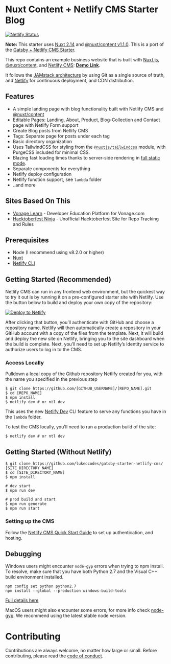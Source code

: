 # Nuxt Content + Netlify CMS Starter Blog

[![Netlify Status](https://api.netlify.com/api/v1/badges/399d41c8-ad29-488a-95e4-5ae5dc195a65/deploy-status)](https://app.netlify.com/sites/nuxt-starter-netlify-cms/deploys)

**Note:** This starter uses [Nuxt 2.14](https://nuxtjs.org/blog/nuxt-static-improvements/) and [@nuxt/content v1.1.0](https://content.nuxtjs.org/). This is a port of the [Gatsby + Netlify CMS Starter](https://github.com/netlify-templates/gatsby-starter-netlify-cms).

This repo contains an example business website that is built with [Nuxt.js](https://nuxtjs.org/), [@nuxt/content](https://content.nuxtjs.org/), and [Netlify CMS](https://www.netlifycms.org): **[Demo Link](https://nuxt-starter-netlify-cms.netlify.app/)**.

It follows the [JAMstack architecture](https://jamstack.org) by using Git as a single source of truth, and [Netlify](https://www.netlify.com) for continuous deployment, and CDN distribution.

## Features

- A simple landing page with blog functionality built with Netlify CMS and [@nuxt/content](https://content.nuxtjs.org/)
- Editable Pages: Landing, About, Product, Blog-Collection and Contact page with Netlify Form support
- Create Blog posts from Netlify CMS
- Tags: Separate page for posts under each tag
- Basic directory organization
- Uses TailwindCSS for styling from the [`@nuxtjs/tailwindcss`](https://github.com/nuxt-community/tailwindcss-module) module, with PurgeCSS included for minimal CSS.
- Blazing fast loading times thanks to server-side rendering in [full static mode](https://nuxtjs.org/blog/going-full-static/).
- Separate components for everything
- Netlify deploy configuration
- Netlify function support, see `lambda` folder
- ..and more

## Sites Based On This

- [Vonage Learn](https://vonage-deved-platform.netlify.app) - Developer Education Platform for Vonage.com
- [Hacktoberfest Ninja](https://hacktoberfest.ninja) - Unofficial Hacktoberfest Site for Repo Tracking and Rules

## Prerequisites

- Node (I recommend using v8.2.0 or higher)
- [Nuxt](https://nuxtjs.org/docs/2.x/get-started/installation)
- [Netlify CLI](https://github.com/netlify/cli)

## Getting Started (Recommended)

Netlify CMS can run in any frontend web environment, but the quickest way to try it out is by running it on a pre-configured starter site with Netlify. Use the button below to build and deploy your own copy of the repository:

<a href="https://app.netlify.com/start/deploy?repository=https://github.com/lukeocodes/nuxt-starter-netlify-cms&amp;stack=cms"><img src="https://www.netlify.com/img/deploy/button.svg" alt="Deploy to Netlify"></a>

After clicking that button, you’ll authenticate with GitHub and choose a repository name. Netlify will then automatically create a repository in your GitHub account with a copy of the files from the template. Next, it will build and deploy the new site on Netlify, bringing you to the site dashboard when the build is complete. Next, you’ll need to set up Netlify’s Identity service to authorize users to log in to the CMS.

### Access Locally

Pulldown a local copy of the Github repository Netlify created for you, with the name you specified in the previous step
```
$ git clone https://github.com/[GITHUB_USERNAME]/[REPO_NAME].git
$ cd [REPO_NAME]
$ npm install
$ netlify dev # or ntl dev
```

This uses the new [Netlify Dev](https://www.netlify.com/products/dev/?utm_source=blog&utm_medium=netlifycms&utm_campaign=devex) CLI feature to serve any functions you have in the `lambda` folder.

To test the CMS locally, you'll need to run a production build of the site:

```
$ netlify dev # or ntl dev
```

## Getting Started (Without Netlify)

```
$ git clone https://github.com/lukeocodes/gatsby-starter-netlify-cms/ [SITE_DIRECTORY_NAME]
$ cd [SITE_DIRECTORY_NAME]
$ npm install

# dev start
$ npm run dev

# prod build and start
$ npm run generate
$ npm run start
```

### Setting up the CMS

Follow the [Netlify CMS Quick Start Guide](https://www.netlifycms.org/docs/quick-start/#authentication) to set up authentication, and hosting.

## Debugging

Windows users might encounter `node-gyp` errors when trying to npm install.
To resolve, make sure that you have both Python 2.7 and the Visual C++ build environment installed.

```
npm config set python python2.7
npm install --global --production windows-build-tools
```

[Full details here](https://www.npmjs.com/package/node-gyp 'NPM node-gyp page')

MacOS users might also encounter some errors, for more info check [node-gyp](https://github.com/nodejs/node-gyp). We recommend using the latest stable node version.

# Contributing

Contributions are always welcome, no matter how large or small. Before contributing,
please read the [code of conduct](CODE_OF_CONDUCT.md).
